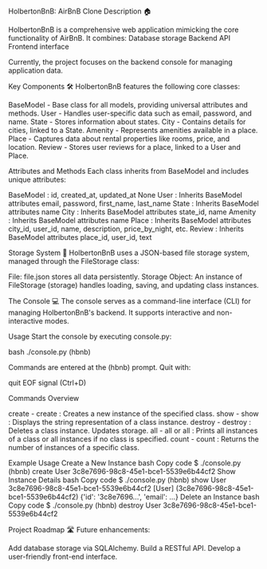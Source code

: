 HolbertonBnB: AirBnB Clone
Description 🏠

HolbertonBnB is a comprehensive web application mimicking the core functionality of AirBnB. It combines:
Database storage
Backend API
Frontend interface

Currently, the project focuses on the backend console for managing application data.

Key Components 🛠️
HolbertonBnB features the following core classes:

BaseModel - Base class for all models, providing universal attributes and methods.
User - Handles user-specific data such as email, password, and name.
State - Stores information about states.
City - Contains details for cities, linked to a State.
Amenity - Represents amenities available in a place.
Place - Captures data about rental properties like rooms, price, and location.
Review - Stores user reviews for a place, linked to a User and Place.

Attributes and Methods
Each class inherits from BaseModel and includes unique attributes:

BaseModel : id, created_at, updated_at	None
User : Inherits BaseModel attributes	email, password, first_name, last_name
State : Inherits BaseModel attributes	name
City : Inherits BaseModel attributes	state_id, name
Amenity : Inherits BaseModel attributes	name
Place : Inherits BaseModel attributes	city_id, user_id, name, description, price_by_night, etc.
Review : Inherits BaseModel attributes	place_id, user_id, text

Storage System 🛄
HolbertonBnB uses a JSON-based file storage system, managed through the FileStorage class:

File: file.json stores all data persistently.
Storage Object: An instance of FileStorage (storage) handles loading, saving, and updating class instances.

The Console 💻
The console serves as a command-line interface (CLI) for managing HolbertonBnB's backend. It supports interactive and non-interactive modes.

Usage
Start the console by executing console.py:

bash
./console.py
(hbnb)

Commands are entered at the (hbnb) prompt. Quit with:

quit
EOF signal (Ctrl+D)

Commands Overview

create - create <class>	: Creates a new instance of the specified class.
show - show <class> <id>	: Displays the string representation of a class instance.
destroy - destroy <class> <id>	: Deletes a class instance. Updates storage.
all - all or all <class>	: Prints all instances of a class or all instances if no class is specified.
count - count <class>	: Returns the number of instances of a specific class.

Example Usage
Create a New Instance
bash
Copy code
$ ./console.py
(hbnb) create User
3c8e7696-98c8-45e1-bce1-5539e6b44cf2
Show Instance Details
bash
Copy code
$ ./console.py
(hbnb) show User 3c8e7696-98c8-45e1-bce1-5539e6b44cf2
[User] (3c8e7696-98c8-45e1-bce1-5539e6b44cf2) {'id': '3c8e7696...', 'email': ...}
Delete an Instance
bash
Copy code
$ ./console.py
(hbnb) destroy User 3c8e7696-98c8-45e1-bce1-5539e6b44cf2

Project Roadmap 🛣️
Future enhancements:

Add database storage via SQLAlchemy.
Build a RESTful API.
Develop a user-friendly front-end interface.